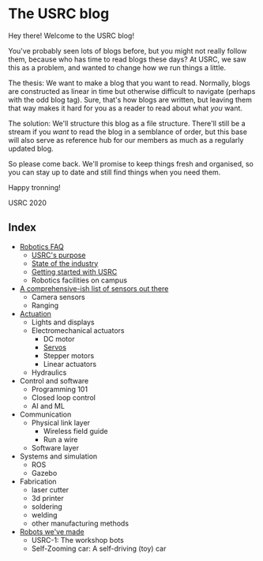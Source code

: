# The USRC blog
Hey there! Welcome to the USRC blog!

You've probably seen lots of blogs before, but you might not really follow them, because who has time to read blogs these days? At USRC, we saw this as a problem, and wanted to change how we run things a little.

The thesis: We want to make a blog that you want to read. Normally, blogs are constructed as linear in time but otherwise difficult to navigate (perhaps with the odd blog tag). Sure, that's how blogs are written, but leaving them that way makes it hard for you as a reader to read about what _you_ want.  

The solution: We'll structure this blog as a file structure. There'll still be a stream if you _want_ to read the blog in a semblance of order, but this base will also serve as reference hub for our members as much as a regularly updated blog.

So please come back. We'll promise to keep things fresh and organised, so you can stay up to date and still find things when you need them.

Happy tronning!

USRC 2020

## Index
- [Robotics FAQ](meta)
    - [USRC's purpose](meta/statement-of-purpose)
    - [State of the industry](meta/state-of-industry)
    - [Getting started with USRC](meta/getting-started)
    - Robotics facilities on campus
- [A comprehensive-ish list of sensors out there](sensors)
    - Camera sensors
    - Ranging
- [Actuation](actuation)
    - Lights and displays
    - Electromechanical actuators
        - DC motor
        - [Servos](actuation/electromech/servos)
        - Stepper motors
        - Linear actuators
    - Hydraulics
- Control and software
    - Programming 101
    - Closed loop control
    - AI and ML
- Communication
    - Physical link layer
        - Wireless field guide
        - Run a wire
    - Software layer
- Systems and simulation
    - ROS
    - Gazebo
- Fabrication
    - laser cutter
    - 3d printer
    - soldering
    - welding
    - other manufacturing methods
- [Robots we've made](gallery)
    - USRC-1: The workshop bots
    - Self-Zooming car: A self-driving (toy) car